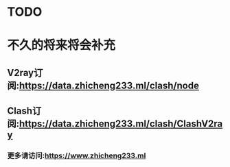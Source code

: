 
# TODO
# 不久的将来将会补充
## V2ray订阅:https://data.zhicheng233.ml/clash/node
## Clash订阅:https://data.zhicheng233.ml/clash/ClashV2ray
### 更多请访问:https://www.zhicheng233.ml
